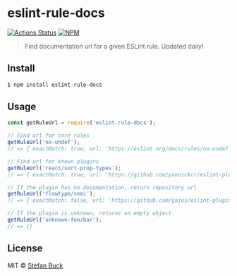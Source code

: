 # eslint-rule-docs 
[![Actions Status](https://github.com/stefanbuck/eslint-rule-docs/workflows/Cron/badge.svg)](https://github.com/stefanbuck/eslint-rule-docs/actions) [![NPM](https://badgen.net/npm/v/eslint-rule-docs)](https://npmjs.com/package/eslint-rule-docs) 

> Find documentation url for a given ESLint rule. Updated daily!

## Install

```bash
$ npm install eslint-rule-docs
```

## Usage

```js
const getRuleUrl = require('eslint-rule-docs');

// Find url for core rules
getRuleUrl('no-undef');
// => { exactMatch: true, url: 'https://eslint.org/docs/rules/no-undef' }

// Find url for known plugins
getRuleUrl('react/sort-prop-types');
// => { exactMatch: true, url: 'https://github.com/yannickcr/eslint-plugin-react/blob/master/docs/rules/sort-prop-types.md' }

// If the plugin has no documentation, return repository url 
getRuleUrl('flowtype/semi');
// => { exactMatch: false, url: 'https://github.com/gajus/eslint-plugin-flowtype' }

// If the plugin is unknown, returns an empty object
getRuleUrl('unknown-foo/bar');
// => {}
```

## License

MIT © [Stefan Buck](http://stefanbuck.com)
